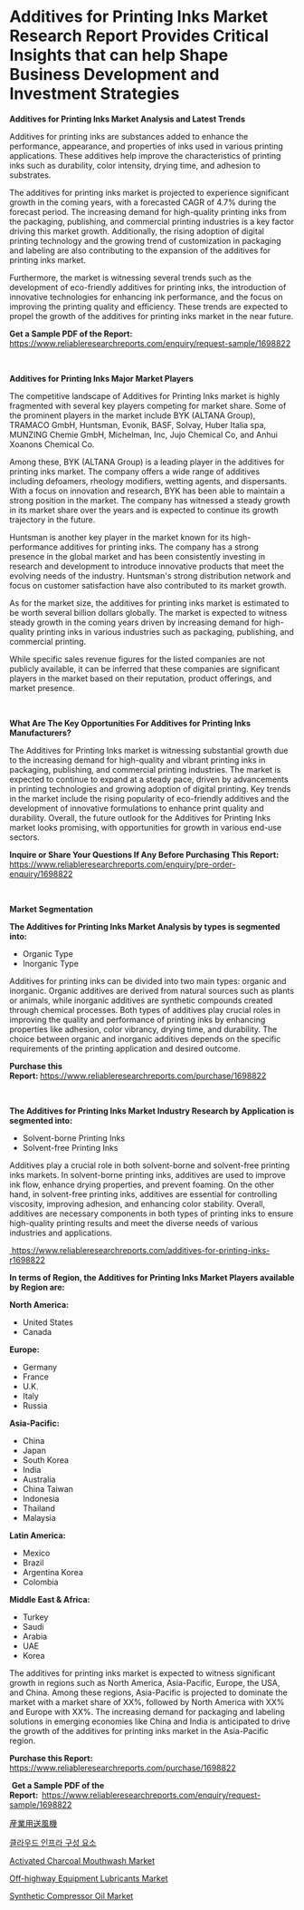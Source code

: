 <p><h1>Additives for Printing Inks Market Research Report Provides Critical Insights that can help Shape Business Development and Investment Strategies</h1></p><p><strong>Additives for Printing Inks Market Analysis and Latest Trends</strong></p>
<p><p>Additives for printing inks are substances added to enhance the performance, appearance, and properties of inks used in various printing applications. These additives help improve the characteristics of printing inks such as durability, color intensity, drying time, and adhesion to substrates.</p><p>The additives for printing inks market is projected to experience significant growth in the coming years, with a forecasted CAGR of 4.7% during the forecast period. The increasing demand for high-quality printing inks from the packaging, publishing, and commercial printing industries is a key factor driving this market growth. Additionally, the rising adoption of digital printing technology and the growing trend of customization in packaging and labeling are also contributing to the expansion of the additives for printing inks market.</p><p>Furthermore, the market is witnessing several trends such as the development of eco-friendly additives for printing inks, the introduction of innovative technologies for enhancing ink performance, and the focus on improving the printing quality and efficiency. These trends are expected to propel the growth of the additives for printing inks market in the near future.</p></p>
<p><strong>Get a Sample PDF of the Report:&nbsp;</strong> <a href="https://www.reliableresearchreports.com/enquiry/request-sample/1698822">https://www.reliableresearchreports.com/enquiry/request-sample/1698822</a></p>
<p>&nbsp;</p>
<p><strong>Additives for Printing Inks Major Market Players</strong></p>
<p><p>The competitive landscape of Additives for Printing Inks market is highly fragmented with several key players competing for market share. Some of the prominent players in the market include BYK (ALTANA Group), TRAMACO GmbH, Huntsman, Evonik, BASF, Solvay, Huber Italia spa, MUNZING Chemie GmbH, Michelman, Inc, Jujo Chemical Co, and Anhui Xoanons Chemical Co.</p><p>Among these, BYK (ALTANA Group) is a leading player in the additives for printing inks market. The company offers a wide range of additives including defoamers, rheology modifiers, wetting agents, and dispersants. With a focus on innovation and research, BYK has been able to maintain a strong position in the market. The company has witnessed a steady growth in its market share over the years and is expected to continue its growth trajectory in the future.</p><p>Huntsman is another key player in the market known for its high-performance additives for printing inks. The company has a strong presence in the global market and has been consistently investing in research and development to introduce innovative products that meet the evolving needs of the industry. Huntsman's strong distribution network and focus on customer satisfaction have also contributed to its market growth.</p><p>As for the market size, the additives for printing inks market is estimated to be worth several billion dollars globally. The market is expected to witness steady growth in the coming years driven by increasing demand for high-quality printing inks in various industries such as packaging, publishing, and commercial printing.</p><p>While specific sales revenue figures for the listed companies are not publicly available, it can be inferred that these companies are significant players in the market based on their reputation, product offerings, and market presence.</p></p>
<p>&nbsp;</p>
<p><strong>What Are The Key Opportunities For Additives for Printing Inks Manufacturers?</strong></p>
<p><p>The Additives for Printing Inks market is witnessing substantial growth due to the increasing demand for high-quality and vibrant printing inks in packaging, publishing, and commercial printing industries. The market is expected to continue to expand at a steady pace, driven by advancements in printing technologies and growing adoption of digital printing. Key trends in the market include the rising popularity of eco-friendly additives and the development of innovative formulations to enhance print quality and durability. Overall, the future outlook for the Additives for Printing Inks market looks promising, with opportunities for growth in various end-use sectors.</p></p>
<p><strong>Inquire or Share Your Questions If Any Before Purchasing This Report:</strong> <a href="https://www.reliableresearchreports.com/enquiry/pre-order-enquiry/1698822">https://www.reliableresearchreports.com/enquiry/pre-order-enquiry/1698822</a></p>
<p>&nbsp;</p>
<p><strong>Market Segmentation</strong></p>
<p><strong>The Additives for Printing Inks Market Analysis by types is segmented into:</strong></p>
<p><ul><li>Organic Type</li><li>Inorganic Type</li></ul></p>
<p><p>Additives for printing inks can be divided into two main types: organic and inorganic. Organic additives are derived from natural sources such as plants or animals, while inorganic additives are synthetic compounds created through chemical processes. Both types of additives play crucial roles in improving the quality and performance of printing inks by enhancing properties like adhesion, color vibrancy, drying time, and durability. The choice between organic and inorganic additives depends on the specific requirements of the printing application and desired outcome.</p></p>
<p><strong>Purchase this Report:&nbsp;</strong><a href="https://www.reliableresearchreports.com/purchase/1698822">https://www.reliableresearchreports.com/purchase/1698822</a></p>
<p>&nbsp;</p>
<p><strong>The Additives for Printing Inks Market Industry Research by Application is segmented into:</strong></p>
<p><ul><li>Solvent-borne Printing Inks</li><li>Solvent-free Printing Inks</li></ul></p>
<p><p>Additives play a crucial role in both solvent-borne and solvent-free printing inks markets. In solvent-borne printing inks, additives are used to improve ink flow, enhance drying properties, and prevent foaming. On the other hand, in solvent-free printing inks, additives are essential for controlling viscosity, improving adhesion, and enhancing color stability. Overall, additives are necessary components in both types of printing inks to ensure high-quality printing results and meet the diverse needs of various industries and applications.</p></p>
<p><a href="https://www.reliableresearchreports.com/additives-for-printing-inks-r1698822">&nbsp;https://www.reliableresearchreports.com/additives-for-printing-inks-r1698822</a></p>
<p><strong>In terms of Region, the Additives for Printing Inks Market Players available by Region are:</strong></p>
<p>
    <p> <strong> North America: </strong>
        <ul>
            <li>United States</li>
            <li>Canada</li>
        </ul>
        </p> 
    <p> <strong> Europe: </strong>
        <ul>
            <li>Germany</li>
            <li>France</li>
            <li>U.K.</li>
            <li>Italy</li>
            <li>Russia</li>
        </ul>
        </p> 
    <p> <strong> Asia-Pacific: </strong>
        <ul>
            <li>China</li>
            <li>Japan</li>
            <li>South Korea</li>
            <li>India</li>
            <li>Australia</li>
            <li>China Taiwan</li>
            <li>Indonesia</li>
            <li>Thailand</li>
            <li>Malaysia</li>
        </ul>
        </p> 
    <p> <strong> Latin America: </strong>
        <ul>
            <li>Mexico</li>
            <li>Brazil</li>
            <li>Argentina Korea</li>
            <li>Colombia</li>
        </ul>
        </p> 
    <p> <strong> Middle East & Africa: </strong>
        <ul>
            <li>Turkey</li>
            <li>Saudi</li>
            <li>Arabia</li>
            <li>UAE</li>
            <li>Korea</li>
        </ul>
    </p>
    </p>
<p><p>The additives for printing inks market is expected to witness significant growth in regions such as North America, Asia-Pacific, Europe, the USA, and China. Among these regions, Asia-Pacific is projected to dominate the market with a market share of XX%, followed by North America with XX% and Europe with XX%. The increasing demand for packaging and labeling solutions in emerging economies like China and India is anticipated to drive the growth of the additives for printing inks market in the Asia-Pacific region.</p></p>
<p><strong>Purchase this Report: </strong><a href="https://www.reliableresearchreports.com/purchase/1698822">https://www.reliableresearchreports.com/purchase/1698822</a></p>
<p>&nbsp;<strong>Get a Sample PDF of the Report:&nbsp;&nbsp;</strong><a href="https://www.reliableresearchreports.com/enquiry/request-sample/1698822">https://www.reliableresearchreports.com/enquiry/request-sample/1698822</a></p>
<p><strong></strong></p>
<p><p><a href="https://github.com/RudyBoyer2017/Market-Research-Report-List-1/blob/main/957828965732.md">産業用送風機</a></p><p><a href="https://github.com/durgin521/Market-Research-Report-List-1/blob/main/571782664283.md">클라우드 인프라 구성 요소</a></p><p><a href="https://www.linkedin.com/pulse/activated-charcoal-mouthwash-market-size-reveals-best-marketing-hyyvf">Activated Charcoal Mouthwash Market</a></p><p><a href="https://github.com/RoccoManning/Market-Research-Report-List-5/blob/main/off-highway-equipment-lubricants-market.md">Off-highway Equipment Lubricants Market</a></p><p><a href="https://github.com/gulaimolin/Market-Research-Report-List-4/blob/main/synthetic-compressor-oil-market.md">Synthetic Compressor Oil Market</a></p></p>